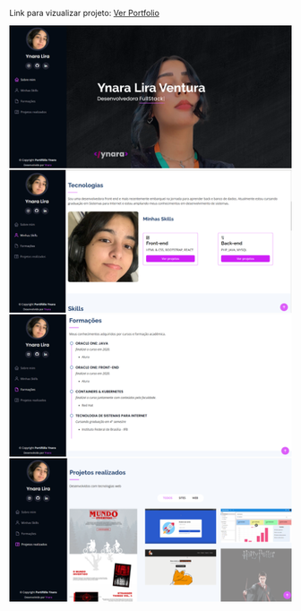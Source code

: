 Link para vizualizar projeto: <a href="https://ynaralira.github.io/u/">Ver Portfolio</a>

<img src="assets/img/img-1.png">
<img src="assets/img/img-2.png">
<img src="assets/img/img-3.png">
<img src="assets/img/img-4.png">
